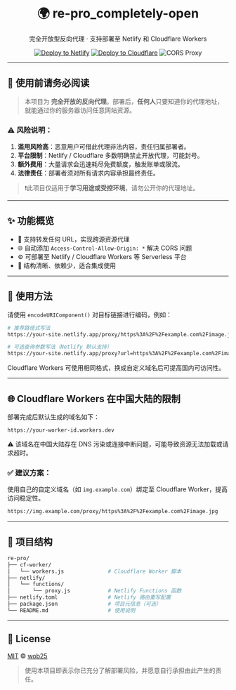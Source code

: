 <h1 align="center">🌍 re-pro_completely-open</h1>
<p align="center">完全开放型反向代理 · 支持部署至 Netlify 和 Cloudflare Workers</p>

<p align="center">
  <a href="https://www.netlify.com/"><img src="https://img.shields.io/badge/Deploy-Netlify-brightgreen?style=flat-square" alt="Deploy to Netlify"/></a>
  <a href="https://workers.cloudflare.com/"><img src="https://img.shields.io/badge/Cloudflare-Workers-orange?style=flat-square" alt="Deploy to Cloudflare"/></a>
  <img src="https://img.shields.io/badge/CORS%20Bypass-Enabled-blueviolet?style=flat-square" alt="CORS Proxy"/>
</p>

---

## 🚨 使用前请务必阅读

> 本项目为 **完全开放的反向代理**。部署后，**任何人**只要知道你的代理地址，就能通过你的服务器访问任意网站资源。

### ⚠️ 风险说明：
1. **滥用风险高**：恶意用户可借此代理非法内容，责任归属部署者。
2. **平台限制**：Netlify / Cloudflare 多数明确禁止开放代理，可能封号。
3. **额外费用**：大量请求会迅速耗尽免费额度，触发账单或限流。
4. **法律责任**：部署者须对所有请求内容承担最终责任。

> ❗此项目仅适用于**学习用途或受控环境**，请勿公开你的代理地址。

---

## ✨ 功能概览

- 🔄 支持转发任何 URL，实现跨源资源代理
- 🌐 自动添加 `Access-Control-Allow-Origin: *` 解决 CORS 问题
- ⚙️ 可部署至 Netlify / Cloudflare Workers 等 Serverless 平台
- 🧩 结构清晰、依赖少，适合集成使用

---

## 🚀 使用方法

请使用 `encodeURIComponent()` 对目标链接进行编码，例如：

```bash
# 推荐路径式写法
https://your-site.netlify.app/proxy/https%3A%2F%2Fexample.com%2Fimage.jpg

# 可选查询参数写法（Netlify 默认支持）
https://your-site.netlify.app/proxy?url=https%3A%2F%2Fexample.com%2Fimage.jpg
```

Cloudflare Workers 可使用相同格式，换成自定义域名后可提高国内可访问性。

---

## 🌐 Cloudflare Workers 在中国大陆的限制

部署完成后默认生成的域名如下：

```
https://your-worker-id.workers.dev
```

⚠️ 该域名在中国大陆存在 DNS 污染或连接中断问题，可能导致资源无法加载或请求超时。

### ✅ 建议方案：

使用自己的自定义域名（如 `img.example.com`）绑定至 Cloudflare Worker，提高访问稳定性。

```bash
https://img.example.com/proxy/https%3A%2F%2Fexample.com%2Fimage.jpg
```

---

## 📁 项目结构

```bash
re-pro/
├── cf-worker/
│   └── workers.js              # Cloudflare Worker 脚本
├── netlify/
│   └── functions/
│       └── proxy.js            # Netlify Functions 函数
├── netlify.toml                # Netlify 路由重写配置
├── package.json                # 项目元信息（可选）
└── README.md                   # 使用说明
```

---

## 📄 License

[MIT](./LICENSE) © [wob25](https://github.com/wob25)

> 使用本项目即表示你已充分了解部署风险，并愿意自行承担由此产生的责任。
